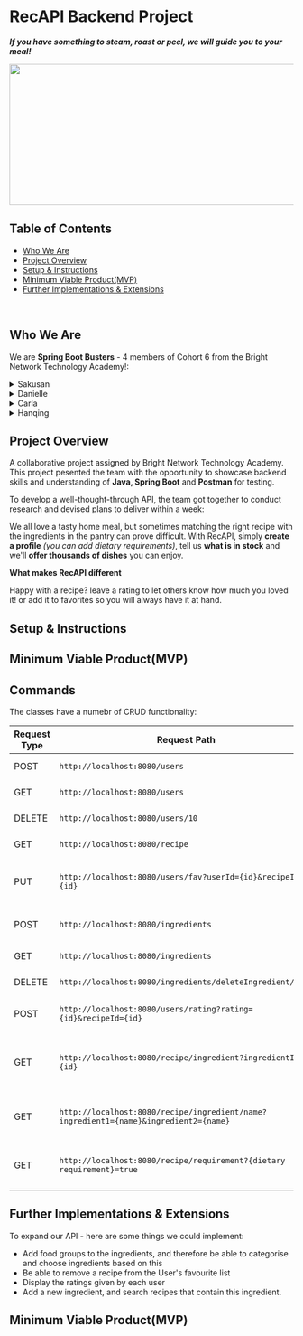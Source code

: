 # RecAPI Backend Project

***If you have something to steam, roast or peel, we will guide you to your meal!***

<p align="center">
<img src="https://static.vecteezy.com/system/resources/previews/006/412/982/non_2x/english-breakfast-fried-eggs-with-bacon-in-a-cast-iron-skillet-vector.jpg" align="center" width="650" height="250"/>
</p>

## Table of Contents
- [Who We Are](#who-we-are)
- [Project Overview](#project-overview)
- [Setup & Instructions](#setup-&-instructions)
- [Minimum Viable Product(MVP)](#Minimum-Viable-Product(MVP))
- [Further Implementations & Extensions](#Further-Implementations-&-Extensions)

<br>

## Who We Are
We are **Spring Boot Busters** - 4 members of Cohort 6 from the Bright Network Technology Academy!: 

<details>
<summary>Sakusan</summary>
  - GitHub: (https://github.com/sakusanpuwan)
</details>

<details>
<summary>Danielle</summary>
  - GitHub:(https://github.com/DaniK178)
</details>

<details>
<summary>Carla</summary>
  - GitHub:(https://github.com/Carla022)
</details>
 
<details>
<summary>Hanqing</summary>
  - GitHub:(https://github.com/hanqing2001)
 </details>

## Project Overview

A collaborative project assigned by Bright Network Technology Academy. This project pesented the team with the opportunity to showcase backend skills and understanding of **Java, Spring Boot** and **Postman** for testing.

To develop a well-thought-through API, the team got together to conduct research and devised plans to deliver within a week:

We all love a tasty home meal, but sometimes matching the right recipe with the ingredients in the pantry can prove difficult. With RecAPI, simply **create a profile** *(you can add dietary requirements)*, tell us **what is in stock** and we'll **offer thousands of dishes** you can enjoy. 

**What makes RecAPI different**

Happy with a recipe? leave a rating to let others know how much you loved it! or add it to favorites so you will always have it at hand.


## Setup & Instructions

## Minimum Viable Product(MVP)

## Commands

The classes have a numebr of CRUD functionality: 

| Request Type  | Request Path                                                                         | Description                                  |
|---------------|--------------------------------------------------------------------------------------|----------------------------------------------|
| POST          | `http://localhost:8080/users`                                                        | Creates a new user                           |
| GET           | `http://localhost:8080/users`                                                        | Retrieves all users                          |
| DELETE        | `http://localhost:8080/users/10`                                                     | Delete an user                               |
| GET           | `http://localhost:8080/recipe`                                                       | Retrieves all recipes                        |
| PUT           | `http://localhost:8080/users/fav?userId={id}&recipeId={id}`                          | Adds a recipe to the User's favourites       |
| POST          | `http://localhost:8080/ingredients`                                                  | Creates a new ingredient                     |
| GET           | `http://localhost:8080/ingredients`                                                  | Retrieves all ingredients                    |
| DELETE        | `http://localhost:8080/ingredients/deleteIngredient/{id}`                            | Delete an ingredient                         |
| POST          | `http://localhost:8080/users/rating?rating={id}&recipeId={id}`                       | Adds a rating to a recipe                    |
| GET           | `http://localhost:8080/recipe/ingredient?ingredientId={id}`                          | Retrieve a recipe by the ingredient ID       |
| GET           | `http://localhost:8080/recipe/ingredient/name?ingredient1={name}&ingredient2={name}` | Retrieve a recipe by ingredient Name         |
| GET           | `http://localhost:8080/recipe/requirement?{dietary requirement}=true`                | Retrieve recipies by the dietary requirement |

## Further Implementations & Extensions

To expand our API - here are some things we could implement:
- Add food groups to the ingredients, and therefore be able to categorise and choose ingredients based on this
- Be able to remove a recipe from the User's favourite list
- Display the ratings given by each user
- Add a new ingredient, and search recipes that contain this ingredient.


## Minimum Viable Product(MVP)
